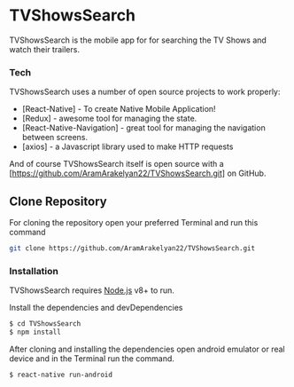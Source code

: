 # TVShowsSearch

TVShowsSearch is the mobile app for for searching the TV Shows and watch their trailers.

### Tech

TVShowsSearch uses a number of open source projects to work properly:

* [React-Native] - To create Native Mobile Application!
* [Redux] - awesome tool for managing the state.
* [React-Native-Navigation] - great tool for managing the navigation between screens.
* [axios] - a Javascript library used to make HTTP requests  

And of course TVShowsSearch itself is open source with a [https://github.com/AramArakelyan22/TVShowsSearch.git]
 on GitHub.

## Clone Repository

For cloning the repository open your preferred Terminal and run this command
```sh
git clone https://github.com/AramArakelyan22/TVShowsSearch.git
```

### Installation

TVShowsSearch requires [Node.js](https://nodejs.org/) v8+ to run.

Install the dependencies and devDependencies

```sh
$ cd TVShowsSearch
$ npm install 
```

After cloning and installing the dependencies open android emulator or real device and in the Terminal run the command.

```sh
$ react-native run-android
 
```